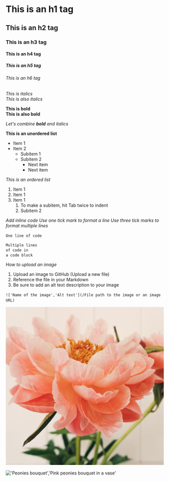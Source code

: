 # This is an h1 tag
## This is an h2 tag
### This is an h3 tag
#### This is an h4 tag
##### This is an h5 tag
###### This is an h6 tag

*This is italics* <br>
_This is also italics_

**This is bold** <br>
__This is also bold__

_Let's combine **bold** and italics_

**This is an unordered list**
* Item 1
* Item 2
  * Subitem 1
  * Subitem 2
    * Next item
    * Next item

*This is an ordered list*
1. Item 1
2. Item 1
3. Item 1
    1. To make a subitem, hit Tab twice to indent
    2. Subitem 2

*Add inline code*
_Use one tick mark to format a line_
_Use three tick marks to format multiple lines_

`One line of code`

```
Multiple lines
of code in
a code block
```

*How to upload an image*
1. Upload an image to GitHub (Upload a new file)
2. Reference the file in your Markdown
3. Be sure to add an alt text description to your image

`!['Name of the image','Alt text'](/File path to the image or an image URL)`

!['Peony','Peony flower bloom'](/peony.jpg)

!['Peonies bouquet','Pink peonies bouquet in a vase'](https://dy1yydbfzm05w.cloudfront.net/media/catalog/product/cache/39b52c4cabb46819553175347e38b212/f/a/famingo_peony_vase.jpg)










